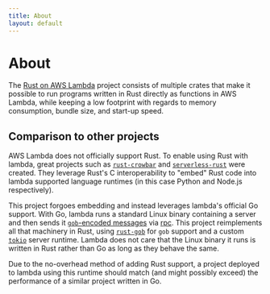 ```yaml
---
title: About
layout: default
---
```


# About

The [Rust on AWS Lambda](https://github.com/srijs/rust-aws-lambda) project consists of multiple crates that make it possible to run programs written in Rust directly as functions in AWS Lambda, while keeping a low footprint with regards to memory consumption, bundle size, and start-up speed.

## Comparison to other projects

AWS Lambda does not officially support Rust. To enable using Rust with lambda, great projects such as [`rust-crowbar`](https://github.com/ilianaw/rust-crowbar) and [`serverless-rust`](https://github.com/dobrite/serverless-rust) were created. They leverage Rust's C interoperability to "embed" Rust code into lambda supported language runtimes (in this case Python and Node.js respectively).

This project forgoes embedding and instead leverages lambda's official Go support. With Go, lambda runs a standard Linux binary containing a server and then sends it [`gob`-encoded messages](https://golang.org/pkg/encoding/gob/) via [rpc](https://golang.org/pkg/net/rpc/). This project reimplements all that machinery in Rust, using [`rust-gob`](https://github.com/srijs/rust-gob) for `gob` support and a custom [`tokio`](https://github.com/tokio-rs/tokio) server runtime. Lambda does not care that the Linux binary it runs is written in Rust rather than Go as long as they behave the same.

Due to the no-overhead method of adding Rust support, a project deployed to lambda using this runtime should match (and might possibly exceed) the performance of a similar project written in Go.
